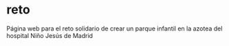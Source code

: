# reto
Página web para el reto solidario de crear un parque infantil en la azotea del hospital Niño Jesús de Madrid
